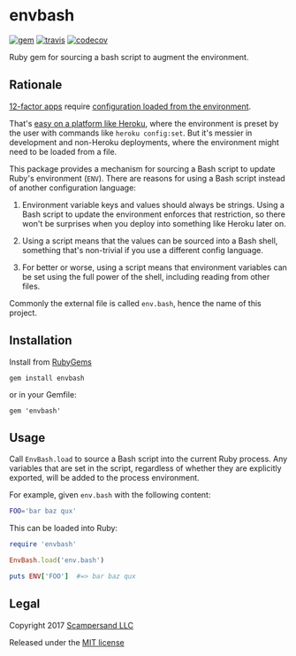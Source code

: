 # envbash

[![gem](https://img.shields.io/gem/v/envbash.svg?style=plastic)][gem]
[![travis](https://img.shields.io/travis/scampersand/envbash-ruby/master.svg?style=plastic)][travis]
[![codecov](https://img.shields.io/codecov/c/github/scampersand/envbash-ruby/master.svg?style=plastic)][codecov]

Ruby gem for sourcing a bash script to augment the environment.

## Rationale

[12-factor apps][12] require
[configuration loaded from the environment][12-config].

That's [easy on a platform like Heroku][heroku-config],
where the environment is preset by the user with commands like
`heroku config:set`. But it's messier in development and non-Heroku
deployments, where the environment might need to be loaded from a file.

This package provides a mechanism for sourcing a Bash script to update
Ruby's environment (`ENV`). There are reasons for using a Bash script
instead of another configuration language:

1. Environment variable keys and values should always be strings. Using a Bash
   script to update the environment enforces that restriction, so there won't
   be surprises when you deploy into something like Heroku later on.

2. Using a script means that the values can be sourced into a Bash shell,
   something that's non-trivial if you use a different config language.

3. For better or worse, using a script means that environment variables can be
   set using the full power of the shell, including reading from other files.

Commonly the external file is called `env.bash`, hence the name of this project.

## Installation

Install from [RubyGems][gem]

    gem install envbash

or in your Gemfile:

    gem 'envbash'

## Usage

Call `EnvBash.load` to source a Bash script into the current Ruby process.
Any variables that are set in the script, regardless of whether they are
explicitly exported, will be added to the process environment.

For example, given `env.bash` with the following content:

```bash
FOO='bar baz qux'
```

This can be loaded into Ruby:

```ruby
require 'envbash'

EnvBash.load('env.bash')

puts ENV['FOO']  #=> bar baz qux
```

## Legal

Copyright 2017 [Scampersand LLC][ss]

Released under the [MIT license](https://github.com/scampersand/envbash-ruby/blob/master/LICENSE)

[gem]: https://rubygems.org/gems/envbash
[travis]: https://travis-ci.org/scampersand/envbash-ruby?branch=master
[codecov]: https://codecov.io/gh/scampersand/envbash-ruby/branch/master
[12]: https://12factor.net/
[12-config]: https://12factor.net/config
[heroku-config]: https://devcenter.heroku.com/articles/config-vars
[ss]: https://scampersand.com
